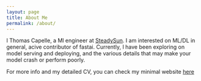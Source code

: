 ```yaml
---
layout: page
title: About Me
permalink: /about/
---
```


I Thomas Capelle, a Ml engineer at [SteadySun](https://www.steady-sun.com/). I am interested on ML/DL in general, acive contributor of fastai.
Currently, I have been exploring on model serving and deploying, and the various details that may make your model crash or perform poorly.

For more info and my detailed CV, you can check my minimal website [here](https://tcapelle.github.io/)